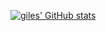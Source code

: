 [![giles' GitHub stats](https://github-readme-stats.vercel.app/api?username=gilesknap)](https://github.com/anuraghazra/github-readme-stats)

